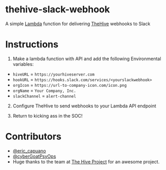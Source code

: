 # thehive-slack-webhook
A simple [Lambda](https://console.aws.amazon.com/lambda/home?region=us-east-1#/) function for delivering [TheHive](https://github.com/TheHive-Project/TheHive) webhooks to Slack

# Instructions
1. Make a lambda function with API and add the following Environmental variables:
- `hiveURL` = `https://yourhiveserver.com`
- `hookURL` = `https://hooks.slack.com/services/<yourslackwebhook>`
- `orgIcon` = `https://url-to-company-icon.com/icon.png`
- `orgName` = `Your Company, Inc.`
- `slackChannel` = `alert-channel`

2. Configure TheHive to send webhooks to your Lambda API endpoint

3. Return to kicking ass in the SOC!


# Contributors
- [@eric_capuano](https://twitter.com/eric_capuano)
- [@cyberGoatPsyOps](https://twitter.com/cyberGoatPsyOps)
- Huge thanks to the team at [The Hive Project](https://github.com/TheHive-Project/TheHive) for an awesome project.
